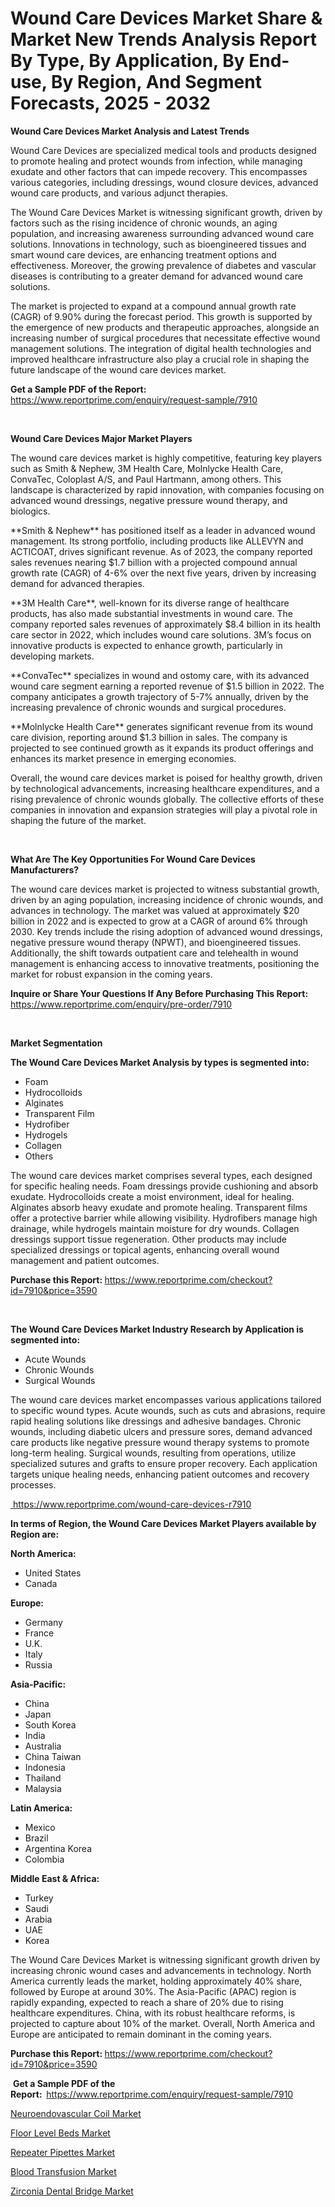 <p><h1>Wound Care Devices Market Share & Market New Trends Analysis Report By Type, By Application, By End-use, By Region, And Segment Forecasts, 2025 - 2032</h1></p><p><strong>Wound Care Devices Market Analysis and Latest Trends</strong></p>
<p><p>Wound Care Devices are specialized medical tools and products designed to promote healing and protect wounds from infection, while managing exudate and other factors that can impede recovery. This encompasses various categories, including dressings, wound closure devices, advanced wound care products, and various adjunct therapies. </p><p>The Wound Care Devices Market is witnessing significant growth, driven by factors such as the rising incidence of chronic wounds, an aging population, and increasing awareness surrounding advanced wound care solutions. Innovations in technology, such as bioengineered tissues and smart wound care devices, are enhancing treatment options and effectiveness. Moreover, the growing prevalence of diabetes and vascular diseases is contributing to a greater demand for advanced wound care solutions.</p><p>The market is projected to expand at a compound annual growth rate (CAGR) of 9.90% during the forecast period. This growth is supported by the emergence of new products and therapeutic approaches, alongside an increasing number of surgical procedures that necessitate effective wound management solutions. The integration of digital health technologies and improved healthcare infrastructure also play a crucial role in shaping the future landscape of the wound care devices market.</p></p>
<p><strong>Get a Sample PDF of the Report:&nbsp;</strong> <a href="https://www.reportprime.com/enquiry/request-sample/7910?utm_campaign=118&utm_medium=2&utm_source=Github&utm_content=ia&utm_term=19032025&utm_id=wound-care-devices">https://www.reportprime.com/enquiry/request-sample/7910</a></p>
<p>&nbsp;</p>
<p><strong>Wound Care Devices Major Market Players</strong></p>
<p><p>The wound care devices market is highly competitive, featuring key players such as Smith & Nephew, 3M Health Care, Molnlycke Health Care, ConvaTec, Coloplast A/S, and Paul Hartmann, among others. This landscape is characterized by rapid innovation, with companies focusing on advanced wound dressings, negative pressure wound therapy, and biologics.</p><p>**Smith & Nephew** has positioned itself as a leader in advanced wound management. Its strong portfolio, including products like ALLEVYN and ACTICOAT, drives significant revenue. As of 2023, the company reported sales revenues nearing $1.7 billion with a projected compound annual growth rate (CAGR) of 4-6% over the next five years, driven by increasing demand for advanced therapies.</p><p>**3M Health Care**, well-known for its diverse range of healthcare products, has also made substantial investments in wound care. The company reported sales revenues of approximately $8.4 billion in its health care sector in 2022, which includes wound care solutions. 3M’s focus on innovative products is expected to enhance growth, particularly in developing markets.</p><p>**ConvaTec** specializes in wound and ostomy care, with its advanced wound care segment earning a reported revenue of $1.5 billion in 2022. The company anticipates a growth trajectory of 5-7% annually, driven by the increasing prevalence of chronic wounds and surgical procedures.</p><p>**Molnlycke Health Care** generates significant revenue from its wound care division, reporting around $1.3 billion in sales. The company is projected to see continued growth as it expands its product offerings and enhances its market presence in emerging economies.</p><p>Overall, the wound care devices market is poised for healthy growth, driven by technological advancements, increasing healthcare expenditures, and a rising prevalence of chronic wounds globally. The collective efforts of these companies in innovation and expansion strategies will play a pivotal role in shaping the future of the market.</p></p>
<p>&nbsp;</p>
<p><strong>What Are The Key Opportunities For Wound Care Devices Manufacturers?</strong></p>
<p><p>The wound care devices market is projected to witness substantial growth, driven by an aging population, increasing incidence of chronic wounds, and advances in technology. The market was valued at approximately $20 billion in 2022 and is expected to grow at a CAGR of around 6% through 2030. Key trends include the rising adoption of advanced wound dressings, negative pressure wound therapy (NPWT), and bioengineered tissues. Additionally, the shift towards outpatient care and telehealth in wound management is enhancing access to innovative treatments, positioning the market for robust expansion in the coming years.</p></p>
<p><strong>Inquire or Share Your Questions If Any Before Purchasing This Report:</strong> <a href="https://www.reportprime.com/enquiry/pre-order/7910?utm_campaign=118&utm_medium=2&utm_source=Github&utm_content=ia&utm_term=19032025&utm_id=wound-care-devices">https://www.reportprime.com/enquiry/pre-order/7910</a></p>
<p>&nbsp;</p>
<p><strong>Market Segmentation</strong></p>
<p><strong>The Wound Care Devices Market Analysis by types is segmented into:</strong></p>
<p><ul><li>Foam</li><li>Hydrocolloids</li><li>Alginates</li><li>Transparent Film</li><li>Hydrofiber</li><li>Hydrogels</li><li>Collagen</li><li>Others</li></ul></p>
<p><p>The wound care devices market comprises several types, each designed for specific healing needs. Foam dressings provide cushioning and absorb exudate. Hydrocolloids create a moist environment, ideal for healing. Alginates absorb heavy exudate and promote healing. Transparent films offer a protective barrier while allowing visibility. Hydrofibers manage high drainage, while hydrogels maintain moisture for dry wounds. Collagen dressings support tissue regeneration. Other products may include specialized dressings or topical agents, enhancing overall wound management and patient outcomes.</p></p>
<p><strong>Purchase this Report:&nbsp;</strong><a href="https://www.reportprime.com/checkout?id=7910&price=3590&utm_campaign=118&utm_medium=2&utm_source=Github&utm_content=ia&utm_term=19032025&utm_id=wound-care-devices">https://www.reportprime.com/checkout?id=7910&price=3590</a></p>
<p>&nbsp;</p>
<p><strong>The Wound Care Devices Market Industry Research by Application is segmented into:</strong></p>
<p><ul><li>Acute Wounds</li><li>Chronic Wounds</li><li>Surgical Wounds</li></ul></p>
<p><p>The wound care devices market encompasses various applications tailored to specific wound types. Acute wounds, such as cuts and abrasions, require rapid healing solutions like dressings and adhesive bandages. Chronic wounds, including diabetic ulcers and pressure sores, demand advanced care products like negative pressure wound therapy systems to promote long-term healing. Surgical wounds, resulting from operations, utilize specialized sutures and grafts to ensure proper recovery. Each application targets unique healing needs, enhancing patient outcomes and recovery processes.</p></p>
<p><a href="https://www.reportprime.com/wound-care-devices-r7910?utm_campaign=118&utm_medium=2&utm_source=Github&utm_content=ia&utm_term=19032025&utm_id=wound-care-devices">&nbsp;https://www.reportprime.com/wound-care-devices-r7910</a></p>
<p><strong>In terms of Region, the Wound Care Devices Market Players available by Region are:</strong></p>
<p>
    <p> <strong> North America: </strong>
        <ul>
            <li>United States</li>
            <li>Canada</li>
        </ul>
        </p> 
    <p> <strong> Europe: </strong>
        <ul>
            <li>Germany</li>
            <li>France</li>
            <li>U.K.</li>
            <li>Italy</li>
            <li>Russia</li>
        </ul>
        </p> 
    <p> <strong> Asia-Pacific: </strong>
        <ul>
            <li>China</li>
            <li>Japan</li>
            <li>South Korea</li>
            <li>India</li>
            <li>Australia</li>
            <li>China Taiwan</li>
            <li>Indonesia</li>
            <li>Thailand</li>
            <li>Malaysia</li>
        </ul>
        </p> 
    <p> <strong> Latin America: </strong>
        <ul>
            <li>Mexico</li>
            <li>Brazil</li>
            <li>Argentina Korea</li>
            <li>Colombia</li>
        </ul>
        </p> 
    <p> <strong> Middle East & Africa: </strong>
        <ul>
            <li>Turkey</li>
            <li>Saudi</li>
            <li>Arabia</li>
            <li>UAE</li>
            <li>Korea</li>
        </ul>
    </p>
    </p>
<p><p>The Wound Care Devices Market is witnessing significant growth driven by increasing chronic wound cases and advancements in technology. North America currently leads the market, holding approximately 40% share, followed by Europe at around 30%. The Asia-Pacific (APAC) region is rapidly expanding, expected to reach a share of 20% due to rising healthcare expenditures. China, with its robust healthcare reforms, is projected to capture about 10% of the market. Overall, North America and Europe are anticipated to remain dominant in the coming years.</p></p>
<p><strong>Purchase this Report: </strong><a href="https://www.reportprime.com/checkout?id=7910&price=3590&utm_campaign=118&utm_medium=2&utm_source=Github&utm_content=ia&utm_term=19032025&utm_id=wound-care-devices">https://www.reportprime.com/checkout?id=7910&price=3590</a></p>
<p>&nbsp;<strong>Get a Sample PDF of the Report:&nbsp;&nbsp;</strong><a href="https://www.reportprime.com/enquiry/request-sample/7910?utm_campaign=118&utm_medium=2&utm_source=Github&utm_content=ia&utm_term=19032025&utm_id=wound-care-devices">https://www.reportprime.com/enquiry/request-sample/7910</a></p>
<p><strong></strong></p>
<p><p><a href="https://github.com/voetzeszuh/Market-Research-Report-List-1/blob/main/neuroendovascular-coil-market.md?utm_campaign=118&utm_medium=2&utm_source=Github&utm_content=ia&utm_term=19032025&utm_id=wound-care-devices">Neuroendovascular Coil Market</a></p><p><a href="https://github.com/memorirummy/Market-Research-Report-List-1/blob/main/floor-level-beds-market.md?utm_campaign=118&utm_medium=2&utm_source=Github&utm_content=ia&utm_term=19032025&utm_id=wound-care-devices">Floor Level Beds Market</a></p><p><a href="https://github.com/alasmyayock/Market-Research-Report-List-1/blob/main/repeater-pipettes-market.md?utm_campaign=118&utm_medium=2&utm_source=Github&utm_content=ia&utm_term=19032025&utm_id=wound-care-devices">Repeater Pipettes Market</a></p><p><a href="https://github.com/celpabembes/Market-Research-Report-List-1/blob/main/blood-transfusion-market.md?utm_campaign=118&utm_medium=2&utm_source=Github&utm_content=ia&utm_term=19032025&utm_id=wound-care-devices">Blood Transfusion Market</a></p><p><a href="https://github.com/xanaanenkaly/Market-Research-Report-List-1/blob/main/zirconia-dental-bridge-market.md?utm_campaign=118&utm_medium=2&utm_source=Github&utm_content=ia&utm_term=19032025&utm_id=wound-care-devices">Zirconia Dental Bridge Market</a></p></p>